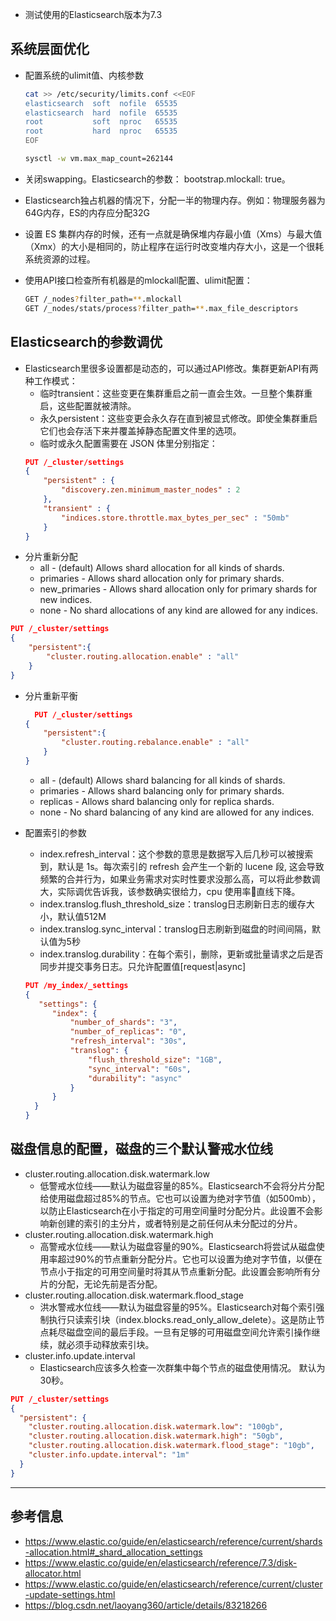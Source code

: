 * 测试使用的Elasticsearch版本为7.3
## 系统层面优化
* 配置系统的ulimit值、内核参数
  ```bash
  cat >> /etc/security/limits.conf <<EOF
  elasticsearch  soft  nofile  65535
  elasticsearch  hard  nofile  65535
  root           soft  nproc   65535
  root           hard  nproc   65535
  EOF

  sysctl -w vm.max_map_count=262144
  ```
* 关闭swapping。Elasticsearch的参数： bootstrap.mlockall: true。
* Elasticsearch独占机器的情况下，分配一半的物理内存。例如：物理服务器为64G内存，ES的内存应分配32G
* 设置 ES 集群内存的时候，还有一点就是确保堆内存最小值（Xms）与最大值（Xmx）的大小是相同的，防止程序在运行时改变堆内存大小，这是一个很耗系统资源的过程。

* 使用API接口检查所有机器是的mlockall配置、ulimit配置：
  ```bash
  GET /_nodes?filter_path=**.mlockall
  GET /_nodes/stats/process?filter_path=**.max_file_descriptors
  ```

## Elasticsearch的参数调优
* Elasticsearch里很多设置都是动态的，可以通过API修改。集群更新API有两种工作模式：
  - 临时transient：这些变更在集群重启之前一直会生效。一旦整个集群重启，这些配置就被清除。
  - 永久persistent：这些变更会永久存在直到被显式修改。即使全集群重启它们也会存活下来并覆盖掉静态配置文件里的选项。
  - 临时或永久配置需要在 JSON 体里分别指定：
  ```json
  PUT /_cluster/settings
  {
      "persistent" : {
          "discovery.zen.minimum_master_nodes" : 2
      },
      "transient" : {
          "indices.store.throttle.max_bytes_per_sec" : "50mb"
      }
  }

* 分片重新分配
  - all - (default) Allows shard allocation for all kinds of shards.
  - primaries - Allows shard allocation only for primary shards.
  - new_primaries - Allows shard allocation only for primary shards for new indices.
  - none - No shard allocations of any kind are allowed for any indices.
```json
PUT /_cluster/settings
{
    "persistent":{
        "cluster.routing.allocation.enable" : "all"
    }
}
```
* 分片重新平衡
  ```json
    PUT /_cluster/settings
  {
      "persistent":{
          "cluster.routing.rebalance.enable" : "all"
      }
  }
  ```
  - all - (default) Allows shard balancing for all kinds of shards.
  - primaries - Allows shard balancing only for primary shards.
  - replicas - Allows shard balancing only for replica shards.
  - none - No shard balancing of any kind are allowed for any indices.


* 配置索引的参数
  * index.refresh_interval：这个参数的意思是数据写入后几秒可以被搜索到，默认是 1s。每次索引的 refresh 会产生一个新的 lucene 段, 这会导致频繁的合并行为，如果业务需求对实时性要求没那么高，可以将此参数调大，实际调优告诉我，该参数确实很给力，cpu 使用率直线下降。
  * index.translog.flush_threshold_size：translog日志刷新日志的缓存大小，默认值512M
  * index.translog.sync_interval：translog日志刷新到磁盘的时间间隔，默认值为5秒
  * index.translog.durability：在每个索引，删除，更新或批量请求之后是否同步并提交事务日志。只允许配置值[request|async]
  ```json
  PUT /my_index/_settings
  {
     "settings": {
        "index": {
            "number_of_shards": "3",
            "number_of_replicas": "0",
            "refresh_interval": "30s",
            "translog": {
                "flush_threshold_size": "1GB",
                "sync_interval": "60s",
                "durability": "async"
            }
        }
    }
  }
  ```
## 磁盘信息的配置，磁盘的三个默认警戒水位线
  - cluster.routing.allocation.disk.watermark.low
    - 低警戒水位线——默认为磁盘容量的85%。Elasticsearch不会将分片分配给使用磁盘超过85%的节点。它也可以设置为绝对字节值（如500mb），以防止Elasticsearch在小于指定的可用空间量时分配分片。此设置不会影响新创建的索引的主分片，或者特别是之前任何从未分配过的分片。
  - cluster.routing.allocation.disk.watermark.high
    - 高警戒水位线——默认为磁盘容量的90%。Elasticsearch将尝试从磁盘使用率超过90%的节点重新分配分片。它也可以设置为绝对字节值，以便在节点小于指定的可用空间量时将其从节点重新分配。此设置会影响所有分片的分配，无论先前是否分配。
  - cluster.routing.allocation.disk.watermark.flood_stage
    - 洪水警戒水位线——默认为磁盘容量的95%。Elasticsearch对每个索引强制执行只读索引块（index.blocks.read_only_allow_delete）。这是防止节点耗尽磁盘空间的最后手段。一旦有足够的可用磁盘空间允许索引操作继续，就必须手动释放索引块。
  - cluster.info.update.interval
    - Elasticsearch应该多久检查一次群集中每个节点的磁盘使用情况。 默认为30秒。
  ```json
  PUT /_cluster/settings
  {
    "persistent": {
      "cluster.routing.allocation.disk.watermark.low": "100gb",
      "cluster.routing.allocation.disk.watermark.high": "50gb",
      "cluster.routing.allocation.disk.watermark.flood_stage": "10gb",
      "cluster.info.update.interval": "1m"
    }
  }
  ```
---
## 参考信息
- https://www.elastic.co/guide/en/elasticsearch/reference/current/shards-allocation.html#_shard_allocation_settings
- https://www.elastic.co/guide/en/elasticsearch/reference/7.3/disk-allocator.html
- https://www.elastic.co/guide/en/elasticsearch/reference/current/cluster-update-settings.html
- https://blog.csdn.net/laoyang360/article/details/83218266
